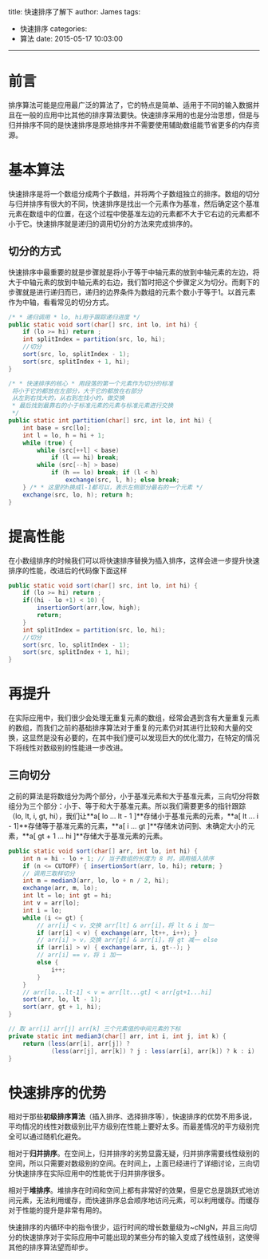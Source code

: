 title: 快速排序了解下
author: James
tags:
  - 快速排序
categories:
  - 算法
date: 2015-05-17 10:03:00
---

# 前言

排序算法可能是应用最广泛的算法了，它的特点是简单、适用于不同的输入数据并且在一般的应用中比其他的排序算法要快。快速排序采用的也是分治思想，但是与归并排序不同的是快速排序是原地排序并不需要使用辅助数组能节省更多的内存资源。 

<!-- more -->

# 基本算法

快速排序是将一个数组分成两个子数组，并将两个子数组独立的排序。数组的切分与归并排序有很大的不同，快速排序是找出一个元素作为基准，然后确定这个基准元素在数组中的位置，在这个过程中使基准左边的元素都不大于它右边的元素都不小于它。快速排序就是递归的调用切分的方法来完成排序的。 

## 切分的方式

快速排序中最重要的就是步骤就是将小于等于中轴元素的放到中轴元素的左边，将大于中轴元素的放到中轴元素的右边，我们暂时把这个步骤定义为切分。而剩下的步骤就是进行递归而已，递归的边界条件为数组的元素个数小于等于1。以首元素作为中轴，看看常见的切分方式。 



```java
/* * 递归调用 * lo, hi用于跟踪递归进度 */ 
public static void sort(char[] src, int lo, int hi) { 
    if (lo >= hi) return ; 
    int splitIndex = partition(src, lo, hi); 
    //切分 
    sort(src, lo, splitIndex - 1); 
    sort(src, splitIndex + 1, hi); 
}

/* * 快速排序的核心 * 用段落的第一个元素作为切分的标准 
 将小于它的都放在左部分，大于它的都放在右部分  
 从左到右找大的，从右到左找小的，做交换 
 * 最后找到最靠右的小于标准元素的元素与标准元素进行交换 
 */ 
public static int partition(char[] src, int lo, int hi) { 
    int base = src[lo]; 
    int l = lo, h = hi + 1; 
    while (true) { 
        while (src[++l] < base) 
            if (l == hi) break; 
        while (src[--h] > base) 
            if (h == lo) break; if (l < h) 
                exchange(src, l, h); else break; 
    } /* * 这里的h换成l-1都可以，表示左侧部分最右的一个元素 */ 
    exchange(src, lo, h); return h; 
}
```

# 提高性能 

在小数组排序的时候我们可以将快速排序替换为插入排序，这样会进一步提升快速排序的性能，改进后的代码像下面这样 

```java
public static void sort(char[] src, int lo, int hi) { 
    if (lo >= hi) return ; 
    if((hi - lo +1) < 10) {
        insertionSort(arr,low, high);
        return;
    }
    int splitIndex = partition(src, lo, hi); 
    //切分 
    sort(src, lo, splitIndex - 1); 
    sort(src, splitIndex + 1, hi); 
}
```

# 再提升

在实际应用中，我们很少会处理无重复元素的数组，经常会遇到含有大量重复元素的数组，而我们之前的基础排序算法对于重复的元素仍对其进行比较和大量的交换，这显然是没有必要的，在其中我们便可以发现巨大的优化潜力，在特定的情况下将线性对数级别的性能进一步改进。 

## 三向切分

之前的算法是将数组分为两个部分，小于基准元素和大于基准元素，三向切分将数组分为三个部分：小于、等于和大于基准元素。所以我们需要更多的指针跟踪（lo, lt, i, gt, hi），我们让**a[ lo ... lt - 1 ]**存储小于基准元素的元素，**a[ lt ... i - 1]**存储等于基准元素的元素，**a[ i ... gt ]**存储未访问到、未确定大小的元素，**a[ gt + 1 ... hi ]**存储大于基准元素的元素。

```java
public static void sort(char[] arr, int lo, int hi) { 
    int n = hi - lo + 1; // 当子数组的长度为 8 时，调用插入排序 
    if (n <= CUTOFF) { insertionSort(arr, lo, hi); return; } 
    // 调用三取样切分 
    int m = median3(arr, lo, lo + n / 2, hi); 
    exchange(arr, m, lo); 
    int lt = lo; int gt = hi;
    int v = arr[lo]; 
    int i = lo;
    while (i <= gt) { 
        // arr[i] < v，交换 arr[lt] & arr[i]，将 lt & i 加一 
        if (arr[i] < v) { exchange(arr, lt++, i++); } 
        // arr[i] > v，交换 arr[gt] & arr[i]，将 gt 减一 else
        if (arr[i] > v) { exchange(arr, i, gt--); } 
        // arr[i] == v，将 i 加一 
        else { 
            i++; 
        } 
    } 
    // arr[lo...lt-1] < v = arr[lt...gt] < arr[gt+1...hi] 
    sort(arr, lo, lt - 1); 
    sort(arr, gt + 1, hi); 
}

// 取 arr[i] arr[j] arr[k] 三个元素值的中间元素的下标 
private static int median3(char[] arr, int i, int j, int k) { 
    return (less(arr[i], arr[j]) ? 
            (less(arr[j], arr[k]) ? j : less(arr[i], arr[k]) ? k : i) : 					(less(arr[k], arr[j]) ? j : less(arr[k], arr[i]) ? k : i)); 
}

```



# 快速排序的优势

相对于那些**初级排序算法**（插入排序、选择排序等），快速排序的优势不用多说，平均情况的线性对数级别比平方级别在性能上要好太多。而最差情况的平方级别完全可以通过随机化避免。

相对于**归并排序**。在空间上，归并排序的劣势显露无疑，归并排序需要线性级别的空间，所以只需要对数级别的空间。在时间上，上面已经进行了详细讨论，三向切分快速排序在实际应用中的性能优于归并排序很多。

相对于**堆排序**。堆排序在时间和空间上都有非常好的效果，但是它总是跳跃式地访问元素，无法利用缓存，而快速排序总会顺序地访问元素，可以利用缓存。而缓存对于性能的提升是非常有用的。

快速排序的内循环中的指令很少，运行时间的增长数量级为~cNlgN，并且三向切分的快速排序对于实际应用中可能出现的某些分布的输入变成了线性级别，这使得其他的排序算法望而却步。